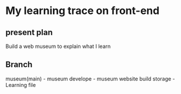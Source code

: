 # My learning trace on front-end

## present plan
Build a web museum to explain what I learn

## Branch 
museum(main) - museum
develope - museum website build
storage - Learning file


